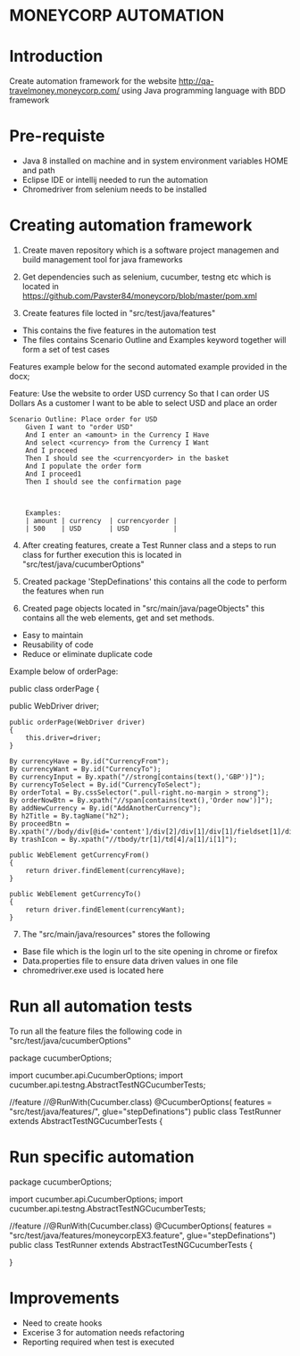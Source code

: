 # MONEYCORP AUTOMATION

# Introduction
Create automation framework for the website http://qa-travelmoney.moneycorp.com/ using Java programming language with BDD framework

# Pre-requiste 
- Java 8 installed on machine and in system environment variables HOME and path
- Eclipse IDE or intellij needed to run the automation
- Chromedriver from selenium needs to be installed

# Creating automation framework

1. Create maven repository which is a software project managemen and build management tool for java frameworks

2. Get dependencies such as selenium, cucumber, testng etc which is located in https://github.com/Pavster84/moneycorp/blob/master/pom.xml

3. Create features file locted in "src/test/java/features"
  - This contains the five features in the automation test
  - The files contains Scenario Outline and Examples keyword together will form a set of test cases 
  
  Features example below for the second automated example provided in the docx;
  
Feature: Use the website to order USD currency
        So that I can order US Dollars
        As a customer
        I want to be able to select USD and place an order
        
    Scenario Outline: Place order for USD
        Given I want to "order USD"
        And I enter an <amount> in the Currency I Have
        And select <currency> from the Currency I Want
        And I proceed
        Then I should see the <currencyorder> in the basket
        And I populate the order form
        And I proceed1
        Then I should see the confirmation page

        
        
	    Examples:
	    | amount | currency  | currencyorder |
	    | 500	 | USD       | USD			 |
  
 
4. After creating features, create a Test Runner class and a steps to run class for further execution this is located in "src/test/java/cucumberOptions"

5. Created package 'StepDefinations' this contains all the code to perform the features when run

6. Created page objects located in "src/main/java/pageObjects" this contains all the web elements, get and set methods.
 - Easy to maintain
 - Reusability of code
 - Reduce or eliminate duplicate code
 
 Example below of orderPage:
 
 public class orderPage {

public WebDriver driver;
	
	public orderPage(WebDriver driver)
	{
		this.driver=driver;
	}
	
	By currencyHave = By.id("CurrencyFrom");
	By currencyWant = By.id("CurrencyTo");
	By currencyInput = By.xpath("//strong[contains(text(),'GBP')]");
	By currencyToSelect = By.id("CurrencyToSelect");
	By orderTotal = By.cssSelector(".pull-right.no-margin > strong");
	By orderNowBtn = By.xpath("//span[contains(text(),'Order now')]");
	By addNewCurrency = By.id("AddAnotherCurrency");
	By h2Title = By.tagName("h2");
	By proceedBtn = By.xpath("//body/div[@id='content']/div[2]/div[1]/div[1]/fieldset[1]/div[3]/button[1]");
	By trashIcon = By.xpath("//tbody/tr[1]/td[4]/a[1]/i[1]");
	
	public WebElement getCurrencyFrom()
	{
		return driver.findElement(currencyHave);
	}
	
	public WebElement getCurrencyTo()
	{
		return driver.findElement(currencyWant);		
	}
 
7. The "src/main/java/resources" stores the following
- Base file which is the login url to the site opening in chrome or firefox
- Data.properties file to ensure data driven values in one file
- chromedriver.exe used is located here

# Run all automation tests

To run all the feature files the following code in "src/test/java/cucumberOptions"

package cucumberOptions;

import cucumber.api.CucumberOptions;
import cucumber.api.testng.AbstractTestNGCucumberTests;

//feature
//@RunWith(Cucumber.class)
@CucumberOptions(
		features = "src/test/java/features/",
		glue="stepDefinations")
public class TestRunner extends AbstractTestNGCucumberTests {

# Run specific automation 

package cucumberOptions;

import cucumber.api.CucumberOptions;
import cucumber.api.testng.AbstractTestNGCucumberTests;

//feature
//@RunWith(Cucumber.class)
@CucumberOptions(
		features = "src/test/java/features/moneycorpEX3.feature",
		glue="stepDefinations")
public class TestRunner extends AbstractTestNGCucumberTests {

}

# Improvements
- Need to create hooks
- Excerise 3 for automation needs refactoring
- Reporting required when test is executed




  



